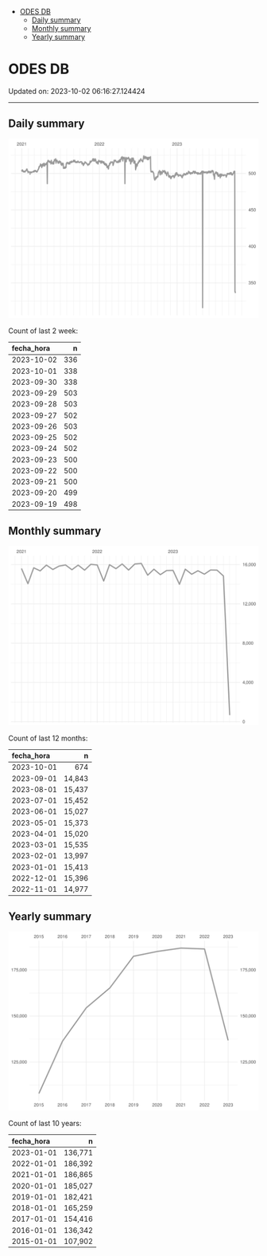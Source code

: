 
  - [ODES DB](#odes-db)
      - [Daily summary](#daily-summary)
      - [Monthly summary](#monthly-summary)
      - [Yearly summary](#yearly-summary)

# ODES DB

Updated on: 2023-10-02 06:16:27.124424

-----

## Daily summary

![](figures/unnamed-chunk-2-1.svg)<!-- -->

Count of last 2 week:

| fecha\_hora |   n |
| :---------- | --: |
| 2023-10-02  | 336 |
| 2023-10-01  | 338 |
| 2023-09-30  | 338 |
| 2023-09-29  | 503 |
| 2023-09-28  | 503 |
| 2023-09-27  | 502 |
| 2023-09-26  | 503 |
| 2023-09-25  | 502 |
| 2023-09-24  | 502 |
| 2023-09-23  | 500 |
| 2023-09-22  | 500 |
| 2023-09-21  | 500 |
| 2023-09-20  | 499 |
| 2023-09-19  | 498 |

## Monthly summary

![](figures/unnamed-chunk-4-1.svg)<!-- -->

Count of last 12 months:

| fecha\_hora |      n |
| :---------- | -----: |
| 2023-10-01  |    674 |
| 2023-09-01  | 14,843 |
| 2023-08-01  | 15,437 |
| 2023-07-01  | 15,452 |
| 2023-06-01  | 15,027 |
| 2023-05-01  | 15,373 |
| 2023-04-01  | 15,020 |
| 2023-03-01  | 15,535 |
| 2023-02-01  | 13,997 |
| 2023-01-01  | 15,413 |
| 2022-12-01  | 15,396 |
| 2022-11-01  | 14,977 |

## Yearly summary

![](figures/unnamed-chunk-6-1.svg)<!-- -->

Count of last 10 years:

| fecha\_hora |       n |
| :---------- | ------: |
| 2023-01-01  | 136,771 |
| 2022-01-01  | 186,392 |
| 2021-01-01  | 186,865 |
| 2020-01-01  | 185,027 |
| 2019-01-01  | 182,421 |
| 2018-01-01  | 165,259 |
| 2017-01-01  | 154,416 |
| 2016-01-01  | 136,342 |
| 2015-01-01  | 107,902 |
